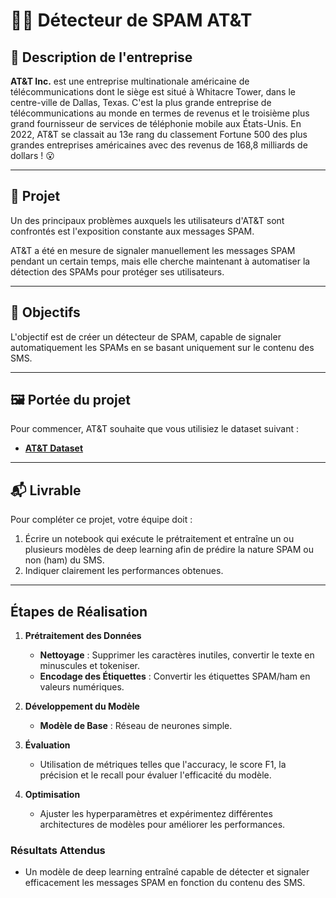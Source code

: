 # 🕵️‍♀️ Détecteur de SPAM AT&T

## 📇 Description de l'entreprise

**AT&T Inc.** est une entreprise multinationale américaine de télécommunications dont le siège est situé à Whitacre Tower, dans le centre-ville de Dallas, Texas. C'est la plus grande entreprise de télécommunications au monde en termes de revenus et le troisième plus grand fournisseur de services de téléphonie mobile aux États-Unis. En 2022, AT&T se classait au 13e rang du classement Fortune 500 des plus grandes entreprises américaines avec des revenus de 168,8 milliards de dollars ! 😮

---

## 🚧 Projet

Un des principaux problèmes auxquels les utilisateurs d'AT&T sont confrontés est l'exposition constante aux messages SPAM.

AT&T a été en mesure de signaler manuellement les messages SPAM pendant un certain temps, mais elle cherche maintenant à automatiser la détection des SPAMs pour protéger ses utilisateurs.

---

## 🎯 Objectifs

L'objectif est de créer un détecteur de SPAM, capable de signaler automatiquement les SPAMs en se basant uniquement sur le contenu des SMS.

---

## 🖼️ Portée du projet

Pour commencer, AT&T souhaite que vous utilisiez le dataset suivant :

- **[AT&T Dataset](#)**

---

## 📬 Livrable

Pour compléter ce projet, votre équipe doit :

1. Écrire un notebook qui exécute le prétraitement et entraîne un ou plusieurs modèles de deep learning afin de prédire la nature SPAM ou non (ham) du SMS.
2. Indiquer clairement les performances obtenues.

---

## Étapes de Réalisation

1. **Prétraitement des Données**
   - **Nettoyage** : Supprimer les caractères inutiles, convertir le texte en minuscules et tokeniser.
   - **Encodage des Étiquettes** : Convertir les étiquettes SPAM/ham en valeurs numériques.

2. **Développement du Modèle**
   - **Modèle de Base** : Réseau de neurones simple.

3. **Évaluation**
   - Utilisation de métriques telles que l'accuracy, le score F1, la précision et le recall pour évaluer l'efficacité du modèle.

4. **Optimisation**
   - Ajuster les hyperparamètres et expérimentez différentes architectures de modèles pour améliorer les performances.

### Résultats Attendus

- Un modèle de deep learning entraîné capable de détecter et signaler efficacement les messages SPAM en fonction du contenu des SMS.

